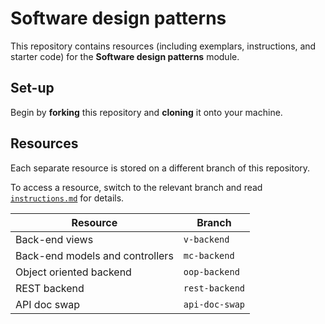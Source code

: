 # Software design patterns

This repository contains resources (including exemplars, instructions, and starter code) for the **Software design patterns** module.

## Set-up

Begin by **forking** this repository and **cloning** it onto your machine.

## Resources

Each separate resource is stored on a different branch of this repository.

To access a resource, switch to the relevant branch and read [`instructions.md`](./instructions.md) for details.

| Resource | Branch |
| --- | --- |
| Back-end views | `v-backend` |
| Back-end models and controllers | `mc-backend` |
| Object oriented backend | `oop-backend` |
| REST backend | `rest-backend` |
| API doc swap | `api-doc-swap` |
